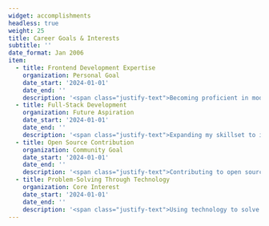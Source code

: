 ```yaml
---
widget: accomplishments
headless: true
weight: 25
title: Career Goals & Interests
subtitle: ''
date_format: Jan 2006
item:
  - title: Frontend Development Expertise
    organization: Personal Goal
    date_start: '2024-01-01'
    date_end: ''
    description: '<span class="justify-text">Becoming proficient in modern frontend technologies, particularly React and TypeScript, to create intuitive and maintainable user interfaces. I aim to master component-based architecture, state management, and responsive design principles.</span>'
  - title: Full-Stack Development
    organization: Future Aspiration
    date_start: '2024-01-01'
    date_end: ''
    description: '<span class="justify-text">Expanding my skillset to include backend technologies and database management to become a well-rounded developer. I want to understand the complete web development lifecycle from database design to user interface.</span>'
  - title: Open Source Contribution
    organization: Community Goal
    date_start: '2024-01-01'
    date_end: ''
    description: '<span class="justify-text">Contributing to open source projects to give back to the developer community and improve my collaborative coding skills. I believe in the power of community-driven development and want to be part of it.</span>'
  - title: Problem-Solving Through Technology
    organization: Core Interest
    date_start: '2024-01-01'
    date_end: ''
    description: '<span class="justify-text">Using technology to solve real-world problems and create meaningful impact. I am particularly interested in developing applications that improve user experience and make complex tasks more accessible.</span>'
---
```

